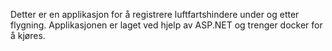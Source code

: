 Detter er en applikasjon for å registrere luftfartshindere under og etter flygning.
Applikasjonen er laget ved hjelp av ASP.NET og trenger docker for å kjøres.
